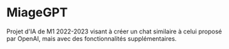 # MiageGPT
 Projet d'IA de M1 2022-2023 visant à créer un chat similaire à celui proposé par OpenAI, mais avec des fonctionnalités supplémentaires.
